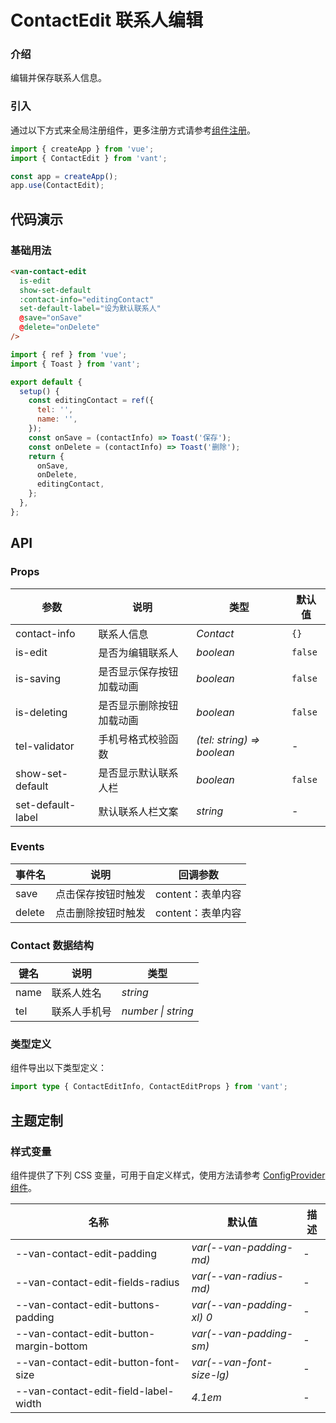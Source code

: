 # ContactEdit 联系人编辑

### 介绍

编辑并保存联系人信息。

### 引入

通过以下方式来全局注册组件，更多注册方式请参考[组件注册](#/zh-CN/advanced-usage#zu-jian-zhu-ce)。

```js
import { createApp } from 'vue';
import { ContactEdit } from 'vant';

const app = createApp();
app.use(ContactEdit);
```

## 代码演示

### 基础用法

```html
<van-contact-edit
  is-edit
  show-set-default
  :contact-info="editingContact"
  set-default-label="设为默认联系人"
  @save="onSave"
  @delete="onDelete"
/>
```

```js
import { ref } from 'vue';
import { Toast } from 'vant';

export default {
  setup() {
    const editingContact = ref({
      tel: '',
      name: '',
    });
    const onSave = (contactInfo) => Toast('保存');
    const onDelete = (contactInfo) => Toast('删除');
    return {
      onSave,
      onDelete,
      editingContact,
    };
  },
};
```

## API

### Props

| 参数 | 说明 | 类型 | 默认值 |
| --- | --- | --- | --- |
| contact-info | 联系人信息 | _Contact_ | `{}` |
| is-edit | 是否为编辑联系人 | _boolean_ | `false` |
| is-saving | 是否显示保存按钮加载动画 | _boolean_ | `false` |
| is-deleting | 是否显示删除按钮加载动画 | _boolean_ | `false` |
| tel-validator | 手机号格式校验函数 | _(tel: string) => boolean_ | - |
| show-set-default | 是否显示默认联系人栏 | _boolean_ | `false` |
| set-default-label | 默认联系人栏文案 | _string_ | - |

### Events

| 事件名 | 说明               | 回调参数          |
| ------ | ------------------ | ----------------- |
| save   | 点击保存按钮时触发 | content：表单内容 |
| delete | 点击删除按钮时触发 | content：表单内容 |

### Contact 数据结构

| 键名 | 说明         | 类型               |
| ---- | ------------ | ------------------ |
| name | 联系人姓名   | _string_           |
| tel  | 联系人手机号 | _number \| string_ |

### 类型定义

组件导出以下类型定义：

```ts
import type { ContactEditInfo, ContactEditProps } from 'vant';
```

## 主题定制

### 样式变量

组件提供了下列 CSS 变量，可用于自定义样式，使用方法请参考 [ConfigProvider 组件](#/zh-CN/config-provider)。

| 名称                                    | 默认值                    | 描述 |
| --------------------------------------- | ------------------------- | ---- |
| --van-contact-edit-padding              | _var(--van-padding-md)_   | -    |
| --van-contact-edit-fields-radius        | _var(--van-radius-md)_    | -    |
| --van-contact-edit-buttons-padding      | _var(--van-padding-xl) 0_ | -    |
| --van-contact-edit-button-margin-bottom | _var(--van-padding-sm)_   | -    |
| --van-contact-edit-button-font-size     | _var(--van-font-size-lg)_ | -    |
| --van-contact-edit-field-label-width    | _4.1em_                   | -    |
